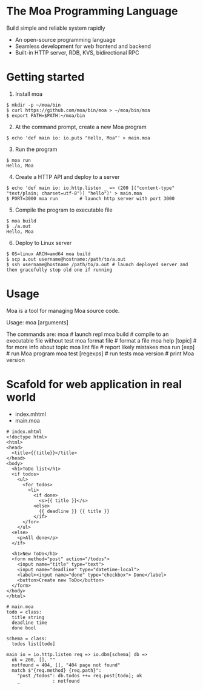 # The Moa Programming Language
Build simple and reliable system rapidly
- An open-source programming language
- Seamless development for web frontend and backend
- Built-in HTTP server, RDB, KVS, bidirectional RPC



# Getting started

1. Install moa
```
$ mkdir -p ~/moa/bin
$ curl https://github.com/moa/bin/moa > ~/moa/bin/moa
$ export PATH=$PATH:~/moa/bin
```

2. At the command prompt, create a new Moa program
```
$ echo 'def main io: io.puts "Hello, Moa"' > main.moa
```

3. Run the program
```
$ moa run
Hello, Moa
```

4. Create a HTTP API and deploy to a server
```
$ echo 'def main io: io.http.listen _ => (200 [("content-type" "text/plain; charset=utf-8")] "hello")' > main.moa
$ PORT=3000 moa run        # launch http server with port 3000
```

5. Compile the program to executable file
```
$ moa build
$ ./a.out
Hello, Moa
```

6. Deploy to Linux server
```
$ OS=linux ARCH=amd64 moa build
$ scp a.out username@hostname:/path/to/a.out
$ ssh username@hostname /path/to/a.out # launch deployed server and then gracefully stop old one if running
```



# Usage
Moa is a tool for managing Moa source code.

Usage:
  moa <command> [arguments]

The commands are:
  moa                # launch repl
  moa build          # compile to an executable file without test
  moa format file    # format a file
  moa help [topic]   # for more info about topic
  moa lint file      # report likely mistakes
  moa run [exp]      # run Moa program
  moa test [regexps] # run tests
  moa version        # print Moa version



# Scafold for web application in real world
- index.mhtml
- main.moa

```
# index.mhtml
<!doctype html>
<html>
<head>
  <title>{{title}}</title>
</head>
<body>
  <h1>ToDo list</h1>
  <if todos>
    <ul>
      <for todos>
        <li>
          <if done>
            <s>{{ title }}</s>
          <else>
            {{ deadline }} {{ title }}
          </if>
      </for>
    </ul>
  <else>
    <p>All done</p>
  </if>

  <h1>New ToDo</h1>
  <form method="post" action="/todos">
    <input name="title" type="text">
    <input name="deadline" type="datetime-local">
    <label><input name="done" type="checkbox"> Done</label>
    <button>Create new ToDo</button>
  </form>
</body>
</html>
```

```
# main.moa
todo = class:
  title string
  deadline time
  done bool

schema = class:
  todos list[todo]

main io = io.http.listen req => io.dbm[schema] db =>
  ok = 200, [], ""
  notfound = 404, [], "404 page not found"
  match $"{req.method} {req.path}":
    "post /todos": db.todos ++= req.post[todo]; ok
    _            : notfound
```
